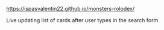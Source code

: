 https://ispasvalentin22.github.io/monsters-rolodex/

Live updating list of cards after user types in the search form
